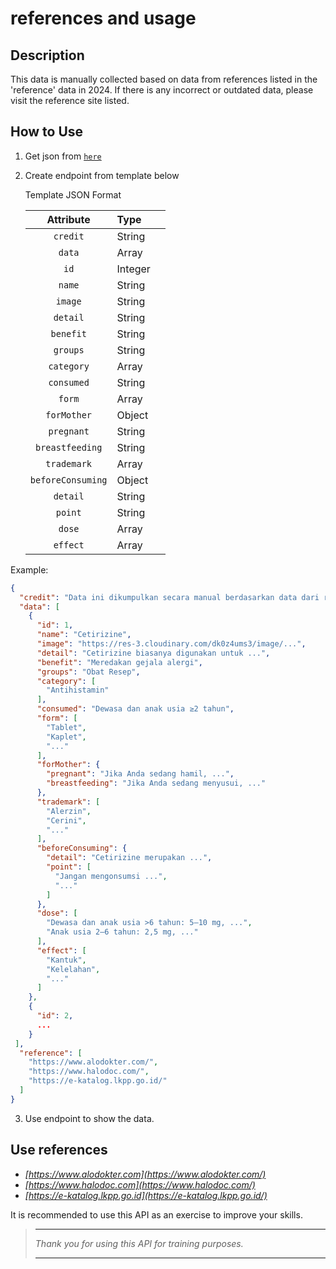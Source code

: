 # references and usage

## Description
This data is manually collected based on data from references listed in the 'reference' data in 2024.
If there is any incorrect or outdated data, please visit the reference site listed.

## How to Use

1. Get json from
[`here`](https://agilbudi.github.io/api/simpleMedicines/medicines.json)
2. Create endpoint from template below

    Template JSON Format

    | Attribute | Type |  |
    | :---: | :--- | :--- |
    | `credit` | String |  |
    | `data` | Array |  |
    | `id` | Integer |  |
    | `name` | String |  |
    | `image` | String |  |
    | `detail` | String |  |
    | `benefit` | String |  |
    | `groups` | String |  |
    | `category` | Array |  |
    | `consumed` | String |  |
    | `form` | Array |  |
    | `forMother` | Object |  |
    | `pregnant` | String |  |
    | `breastfeeding` | String |  |
    | `trademark` | Array |  |
    | `beforeConsuming` | Object |  |
    | `detail` | String |  |
    | `point` | String |  |
    | `dose` | Array |  |
    | `effect` | Array |  |

Example:

```json
{
  "credit": "Data ini dikumpulkan secara manual berdasarkan data dari referensi ...",
  "data": [
    {
      "id": 1,
      "name": "Cetirizine",
      "image": "https://res-3.cloudinary.com/dk0z4ums3/image/...",
      "detail": "Cetirizine biasanya digunakan untuk ...",
      "benefit": "Meredakan gejala alergi",
      "groups": "Obat Resep",
      "category": [
        "Antihistamin"
      ],
      "consumed": "Dewasa dan anak usia ≥2 tahun",
      "form": [
        "Tablet",
        "Kaplet",
        "..."
      ],
      "forMother": {
        "pregnant": "Jika Anda sedang hamil, ...",
        "breastfeeding": "Jika Anda sedang menyusui, ..."
      },
      "trademark": [
        "Alerzin",
        "Cerini",
        "..."
      ],
      "beforeConsuming": {
        "detail": "Cetirizine merupakan ...",
        "point": [
          "Jangan mengonsumsi ...",
          "..."
        ]
      },
      "dose": [
        "Dewasa dan anak usia >6 tahun: 5–10 mg, ...",
        "Anak usia 2–6 tahun: 2,5 mg, ..."
      ],
      "effect": [
        "Kantuk",
        "Kelelahan",
        "..."
      ]
    },
    {
      "id": 2,
      ...
    }
 ],
  "reference": [
    "https://www.alodokter.com/",
    "https://www.halodoc.com/",
    "https://e-katalog.lkpp.go.id/"
  ]
}
```

3. Use endpoint to show the data.

## Use references

- _[https://www.alodokter.com](https://www.alodokter.com/)_
- _[https://www.halodoc.com](https://www.halodoc.com/)_
- _[https://e-katalog.lkpp.go.id](https://e-katalog.lkpp.go.id/)_



It is recommended to use this API as an exercise to improve your skills.

>---
> _Thank you for using this API for training purposes._
>
>---